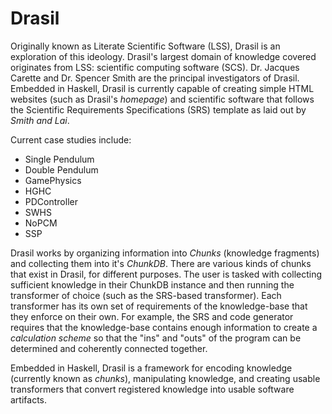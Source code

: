 # Drasil

Originally known as Literate Scientific Software (LSS), Drasil is an exploration
of this ideology. Drasil's largest domain of knowledge covered originates from
LSS: scientific computing software (SCS). Dr. Jacques Carette and Dr. Spencer
Smith are the principal investigators of Drasil. Embedded in Haskell, Drasil is
currently capable of creating simple HTML websites (such as Drasil's _homepage_)
and scientific software that follows the Scientific Requirements Specifications
(SRS) template as laid out by _Smith and Lai_.

Current case studies include:
* Single Pendulum
* Double Pendulum
* GamePhysics
* HGHC
* PDController
* SWHS
* NoPCM
* SSP

Drasil works by organizing information into _Chunks_ (knowledge fragments) and
collecting them into it's _ChunkDB_. There are various kinds of chunks that
exist in Drasil, for different purposes. The user is tasked with collecting
sufficient knowledge in their ChunkDB instance and then running the transformer
of choice (such as the SRS-based transformer). Each transformer has its own set
of requirements of the knowledge-base that they enforce on their own. For
example, the SRS and code generator requires that the knowledge-base contains
enough information to create a _calculation scheme_ so that the "ins" and "outs"
of the program can be determined and coherently connected together.

Embedded in Haskell, Drasil is a framework for encoding knowledge (currently
known as _chunks_), manipulating knowledge, and creating usable transformers
that convert registered knowledge into usable software artifacts. 
